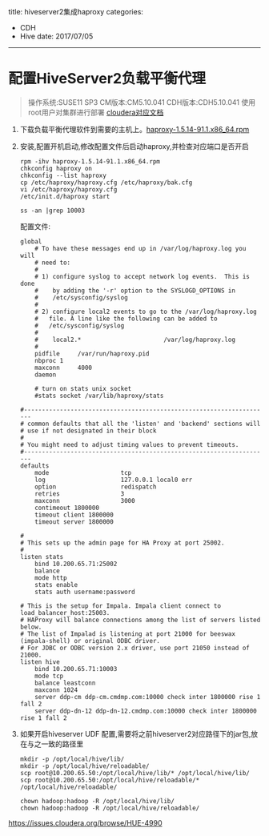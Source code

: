 title: hiveserver2集成haproxy
categories: 
- CDH
- Hive
date: 2017/07/05
---
# 配置HiveServer2负载平衡代理
>操作系统:SUSE11 SP3
>CM版本:CM5.10.041
>CDH版本:CDH5.10.041
>使用root用户对集群进行部署
><a href="https://www.cloudera.com/documentation/enterprise/5-10-x/topics/admin_ha_hiveserver2.html">cloudera对应文档</a>

1. 下载负载平衡代理软件到需要的主机上。<a href="http://rpm.pbone.net/index.php3/stat/4/idpl/33562430/dir/opensuse/com/haproxy-1.5.14-91.1.x86_64.rpm.html">haproxy-1.5.14-91.1.x86_64.rpm</a>
2. 安装,配置开机启动,修改配置文件后启动haproxy,并检查对应端口是否开启  

    ```
    rpm -ihv haproxy-1.5.14-91.1.x86_64.rpm 
    chkconfig haproxy on
    chkconfig --list haproxy 
    cp /etc/haproxy/haproxy.cfg /etc/haproxy/bak.cfg
    vi /etc/haproxy/haproxy.cfg 
    /etc/init.d/haproxy start

    ss -an |grep 10003
    ```

    配置文件:
    ```
    global
        # To have these messages end up in /var/log/haproxy.log you will
        # need to:
        #
        # 1) configure syslog to accept network log events.  This is done
        #    by adding the '-r' option to the SYSLOGD_OPTIONS in
        #    /etc/sysconfig/syslog
        #
        # 2) configure local2 events to go to the /var/log/haproxy.log
        #   file. A line like the following can be added to
        #   /etc/sysconfig/syslog
        #
        #    local2.*                       /var/log/haproxy.log
        #
        pidfile     /var/run/haproxy.pid
        nbproc 1
        maxconn     4000
        daemon

        # turn on stats unix socket
        #stats socket /var/lib/haproxy/stats

    #---------------------------------------------------------------------
    # common defaults that all the 'listen' and 'backend' sections will
    # use if not designated in their block
    #
    # You might need to adjust timing values to prevent timeouts.
    #---------------------------------------------------------------------
    defaults
        mode                    tcp
        log                     127.0.0.1 local0 err
        option                  redispatch
        retries                 3
        maxconn                 3000
        contimeout 1800000
        timeout client 1800000
        timeout server 1800000

    #
    # This sets up the admin page for HA Proxy at port 25002.
    #
    listen stats
        bind 10.200.65.71:25002
        balance
        mode http
        stats enable
        stats auth username:password

    # This is the setup for Impala. Impala client connect to load_balancer_host:25003.
    # HAProxy will balance connections among the list of servers listed below.
    # The list of Impalad is listening at port 21000 for beeswax (impala-shell) or original ODBC driver.
    # For JDBC or ODBC version 2.x driver, use port 21050 instead of 21000.
    listen hive
        bind 10.200.65.71:10003
        mode tcp
        balance leastconn
        maxconn 1024
        server ddp-cm ddp-cm.cmdmp.com:10000 check inter 1800000 rise 1 fall 2
        server ddp-dn-12 ddp-dn-12.cmdmp.com:10000 check inter 1800000 rise 1 fall 2
    ```

3. 如果开启hiveserver UDF 配置,需要将之前hiveserver2对应路径下的jar包,放在与之一致的路径里
    ```
    mkdir -p /opt/local/hive/lib/
    mkdir -p /opt/local/hive/reloadable/
    scp root@10.200.65.50:/opt/local/hive/lib/* /opt/local/hive/lib/
    scp root@10.200.65.50:/opt/local/hive/reloadable/* /opt/local/hive/reloadable/
    
    chown hadoop:hadoop -R /opt/local/hive/lib/
    chown hadoop:hadoop -R /opt/local/hive/reloadable/
    ```

https://issues.cloudera.org/browse/HUE-4990